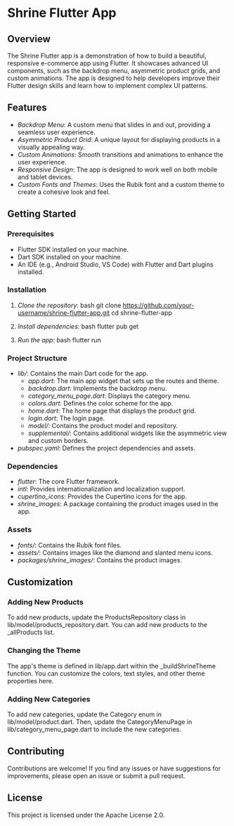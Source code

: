 # Shrine Flutter App

## Overview

The Shrine Flutter app is a demonstration of how to build a beautiful, responsive e-commerce app using Flutter. It showcases advanced UI components, such as the backdrop menu, asymmetric product grids, and custom animations. The app is designed to help developers improve their Flutter design skills and learn how to implement complex UI patterns.

## Features

- *Backdrop Menu*: A custom menu that slides in and out, providing a seamless user experience.
- *Asymmetric Product Grid*: A unique layout for displaying products in a visually appealing way.
- *Custom Animations*: Smooth transitions and animations to enhance the user experience.
- *Responsive Design*: The app is designed to work well on both mobile and tablet devices.
- *Custom Fonts and Themes*: Uses the Rubik font and a custom theme to create a cohesive look and feel.

## Getting Started

### Prerequisites

- Flutter SDK installed on your machine.
- Dart SDK installed on your machine.
- An IDE (e.g., Android Studio, VS Code) with Flutter and Dart plugins installed.

### Installation

1. *Clone the repository*:
   bash
   git clone https://github.com/your-username/shrine-flutter-app.git
   cd shrine-flutter-app
   

2. *Install dependencies*:
   bash
   flutter pub get
   

3. *Run the app*:
   bash
   flutter run
   

### Project Structure

- *lib/*: Contains the main Dart code for the app.
  - *app.dart*: The main app widget that sets up the routes and theme.
  - *backdrop.dart*: Implements the backdrop menu.
  - *category_menu_page.dart*: Displays the category menu.
  - *colors.dart*: Defines the color scheme for the app.
  - *home.dart*: The home page that displays the product grid.
  - *login.dart*: The login page.
  - *model/*: Contains the product model and repository.
  - *supplemental/*: Contains additional widgets like the asymmetric view and custom borders.
- *pubspec.yaml*: Defines the project dependencies and assets.

### Dependencies

- *flutter*: The core Flutter framework.
- *intl*: Provides internationalization and localization support.
- *cupertino_icons*: Provides the Cupertino icons for the app.
- *shrine_images*: A package containing the product images used in the app.

### Assets

- *fonts/*: Contains the Rubik font files.
- *assets/*: Contains images like the diamond and slanted menu icons.
- *packages/shrine_images/*: Contains the product images.

## Customization

### Adding New Products

To add new products, update the ProductsRepository class in lib/model/products_repository.dart. You can add new products to the _allProducts list.

### Changing the Theme

The app's theme is defined in lib/app.dart within the _buildShrineTheme function. You can customize the colors, text styles, and other theme properties here.

### Adding New Categories

To add new categories, update the Category enum in lib/model/product.dart. Then, update the CategoryMenuPage in lib/category_menu_page.dart to include the new categories.

## Contributing

Contributions are welcome! If you find any issues or have suggestions for improvements, please open an issue or submit a pull request.

## License

This project is licensed under the Apache License 2.0. 

